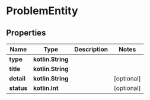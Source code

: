 
# ProblemEntity

## Properties
Name | Type | Description | Notes
------------ | ------------- | ------------- | -------------
**type** | **kotlin.String** |  | 
**title** | **kotlin.String** |  | 
**detail** | **kotlin.String** |  |  [optional]
**status** | **kotlin.Int** |  |  [optional]



